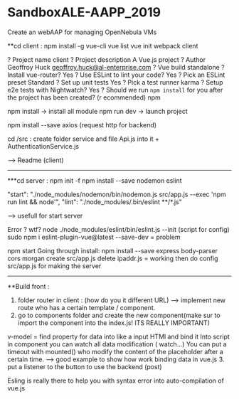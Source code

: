 # SandboxALE-AAPP_2019
Create an webAAP for managing OpenNebula VMs

**cd client :
npm install -g vue-cli
vue list
vue init webpack client

? Project name client
? Project description A Vue.js project
? Author Geoffroy Huck <geoffroy.huck@al-enterprise.com>
? Vue build standalone
? Install vue-router? Yes
? Use ESLint to lint your code? Yes
? Pick an ESLint preset Standard
? Set up unit tests Yes
? Pick a test runner karma
? Setup e2e tests with Nightwatch? Yes
? Should we run `npm install` for you after the project has been created? (r
ecommended) npm

npm install -> install all module
npm run dev -> launch project

npm install --save axios (request http for backend)

cd /src : create folder service and file Api.js into it + AuthenticationService.js

--> Readme (client)
***
***cd server :
npm init -f
npm install --save nodemon eslint

"start": "./node_modules/nodemon/bin/nodemon.js src/app.js --exec 'npm run lint && node'",
"lint": "./node_modules/.bin/eslint **/*.js"

--> usefull for start server

Error ? wtf?
node ./node_modules/eslint/bin/eslint.js --init (script for config)
sudo npm i eslint-plugin-vue@latest --save-dev = problem

npm start
Going through install:
npm install --save express body-parser cors morgan
create src/app.js
delete ipaddr.js = working
then do config src/app.js for making the server

****
**Build front :
1. folder router in client : (how do you it different URL) --> implement new route who has a certain template / component.
2. go to components folder and create the new component(make sur to import the component into the index.js! ITS REALLY IMPORTANT)

v-model = find property for data into like a input HTMl and bind it
Into script in component you can watch all data modification ( watch...)
You can put a timeout with mounted() who modify the content of the placeholder after a certain time.
--> good example to show how work binding data in vue.js
3. put a listener to the button to use the backend (post)

Esling is really there to help you with syntax error into auto-compilation of vue.js
